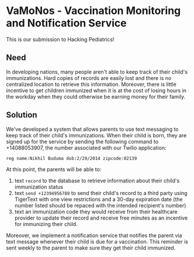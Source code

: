 # VaMoNos - Vaccination Monitoring and Notification Service

This is our submission to Hacking Pediatrics! 

## Need
In developing nations, many people aren't able to keep track of their child's immunizations. Hard copies of records are easily lost and there is no centralized location to retrieve this information. Moreover, there is little incentive to get children immunized when it is at the cost of losing hours in the workday when they could otherwise be earning money for their family.

## Solution
We've developed a system that allows parents to use text messaging to keep track of their child's immunizations. When their child is born, they are signed up for the service by sending the following command to +14088053907, the number associated with our Twilio application:

`reg name:Nikhil Buduma dob:2/29/2014 zipcode:02139`

At this point, the parents will be able to:
 1. text `record` to the database to retrieve information about their child's immunization status 
 2. text `send +12394956789` to send their child's record to a third party using TigerText with one view restrictions and a 30-day expiration date (the number listed should be repaced with the intended recipient's number) 
 3. text an immunization code they would receive from their healthcare provider to update their record and receive free minutes as an incentive for immunizing their child. 

Moreover, we implement a notification service that notifies the parent via text message whenever their child is due for a vaccination. This reminder is sent weekly to the parent to make sure they get their child immunized. 
